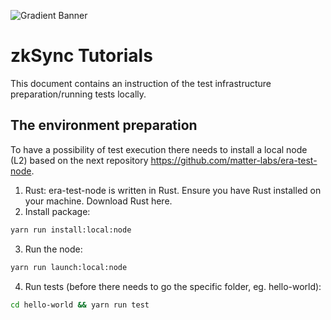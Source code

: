 ![Gradient Banner](https://github.com/matter-labs/tutorials/assets/10233439/8efffb9b-ad1f-4bf2-8f73-9cab8f7ccd22)

# zkSync Tutorials

This document contains an instruction of the test infrastructure preparation/running tests locally.

## The environment preparation

To have a possibility of test execution there needs to install a local node (L2) based on the next repository https://github.com/matter-labs/era-test-node.

1. Rust: era-test-node is written in Rust. Ensure you have Rust installed on your machine. Download Rust here.
2. Install package:

```bash
yarn run install:local:node
```

3. Run the node:

```bash
yarn run launch:local:node
```

4. Run tests (before there needs to go the specific folder, eg. hello-world):

```bash
cd hello-world && yarn run test
```
